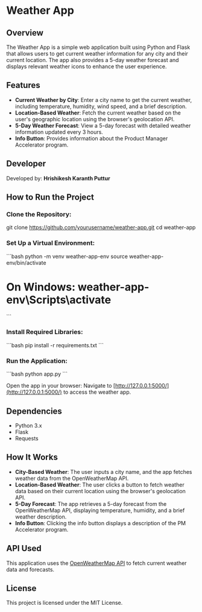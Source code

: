 # Weather App

## Overview
The Weather App is a simple web application built using Python and Flask that allows users to get current weather information for any city and their current location. The app also provides a 5-day weather forecast and displays relevant weather icons to enhance the user experience.

## Features
- **Current Weather by City**: Enter a city name to get the current weather, including temperature, humidity, wind speed, and a brief description.
- **Location-Based Weather**: Fetch the current weather based on the user's geographic location using the browser's geolocation API.
- **5-Day Weather Forecast**: View a 5-day forecast with detailed weather information updated every 3 hours.
- **Info Button**: Provides information about the Product Manager Accelerator program.

## Developer
Developed by: **Hrishikesh Karanth Puttur**

## How to Run the Project

### Clone the Repository:

git clone https://github.com/yourusername/weather-app.git
cd weather-app


### Set Up a Virtual Environment:
\```bash
python -m venv weather-app-env
source weather-app-env/bin/activate
# On Windows: weather-app-env\Scripts\activate
\```

### Install Required Libraries:
\```bash
pip install -r requirements.txt
\```

### Run the Application:
\```bash
python app.py
\```

Open the app in your browser: Navigate to [http://127.0.0.1:5000/](http://127.0.0.1:5000/) to access the weather app.

## Dependencies
- Python 3.x
- Flask
- Requests

## How It Works
- **City-Based Weather**: The user inputs a city name, and the app fetches weather data from the OpenWeatherMap API.
- **Location-Based Weather**: The user clicks a button to fetch weather data based on their current location using the browser's geolocation API.
- **5-Day Forecast**: The app retrieves a 5-day forecast from the OpenWeatherMap API, displaying temperature, humidity, and a brief weather description.
- **Info Button**: Clicking the info button displays a description of the PM Accelerator program.

## API Used
This application uses the [OpenWeatherMap API](https://openweathermap.org/api) to fetch current weather data and forecasts.

## License
This project is licensed under the MIT License.
